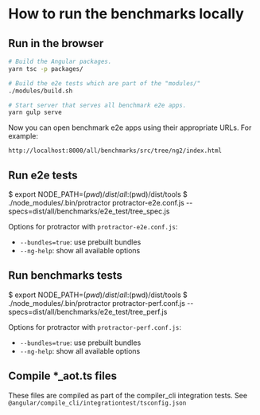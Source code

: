 # How to run the benchmarks locally

## Run in the browser

```bash
# Build the Angular packages.
yarn tsc -p packages/

# Build the e2e tests which are part of the "modules/"
./modules/build.sh

# Start server that serves all benchmark e2e apps.
yarn gulp serve
```

Now you can open benchmark e2e apps using their appropriate URLs. For example:

```
http://localhost:8000/all/benchmarks/src/tree/ng2/index.html
```

## Run e2e tests
$ export NODE_PATH=$(pwd)/dist/all:$(pwd)/dist/tools
$ ./node_modules/.bin/protractor protractor-e2e.conf.js --specs=dist/all/benchmarks/e2e_test/tree_spec.js

Options for protractor with `protractor-e2e.conf.js`:
- `--bundles=true`: use prebuilt bundles
- `--ng-help`: show all available options

## Run benchmarks tests
$ export NODE_PATH=$(pwd)/dist/all:$(pwd)/dist/tools
$ ./node_modules/.bin/protractor protractor-perf.conf.js --specs=dist/all/benchmarks/e2e_test/tree_perf.js

Options for protractor with `protractor-perf.conf.js`:
- `--bundles=true`: use prebuilt bundles
- `--ng-help`: show all available options

## Compile *_aot.ts files

These files are compiled as part of the compiler_cli integration tests.
See `@angular/compile_cli/integrationtest/tsconfig.json`
